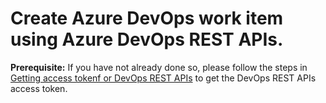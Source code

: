# Create Azure DevOps work item using Azure DevOps REST APIs.  

**Prerequisite:** If you have not already done so, please follow the steps in [Getting access tokenf or DevOps REST APIs][1] to get the DevOps REST APIs access token. 



















[1]:https://github.com/aj3705/AzureDevOps/blob/master/restapis/ado-authentication.md
